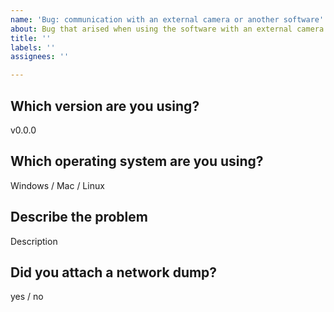 ```yaml
---
name: 'Bug: communication with an external camera or another software'
about: Bug that arised when using the software with an external camera or another software
title: ''
labels: ''
assignees: ''

---
```


<!--
The most helpful content you can provide to fix a communication issue between rtsp-simple-server and an external hardware or software, is a dump of the data exchanged between the server and the target (network dump), that can be generated in this way:
1) Download wireshark (https://www.wireshark.org/)
2) Start capturing on the interface used for exchanging RTSP (if the server and the target software are both installed on your pc, the interface is probably "loopback", otherwise it's the one of your network card)
3) Start the server and replicate the issue
4) Stop capturing, save the result in .pcap format
5) Attach
-->

## Which version are you using?

v0.0.0

## Which operating system are you using?

Windows / Mac / Linux

## Describe the problem

Description

## Did you attach a network dump?

yes / no
